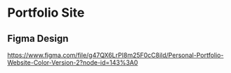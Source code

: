 # Portfolio Site

## Figma Design
https://www.figma.com/file/g47QX6LrPI8m25F0cC8ild/Personal-Portfolio-Website-Color-Version-2?node-id=143%3A0
